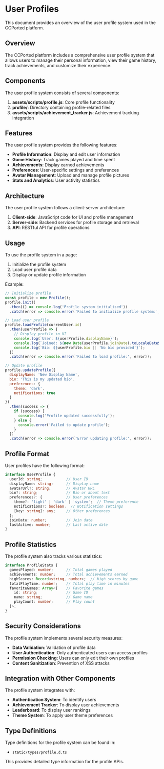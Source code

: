 # User Profiles

This document provides an overview of the user profile system used in the CCPorted platform.

## Overview

The CCPorted platform includes a comprehensive user profile system that allows users to manage their personal information, view their game history, track achievements, and customize their experience.

## Components

The user profile system consists of several components:

1. **assets/scripts/profile.js**: Core profile functionality
2. **profile/**: Directory containing profile-related files
3. **assets/scripts/achievement_tracker.js**: Achievement tracking integration

## Features

The user profile system provides the following features:

- **Profile Information**: Display and edit user information
- **Game History**: Track games played and time spent
- **Achievements**: Display earned achievements
- **Preferences**: User-specific settings and preferences
- **Avatar Management**: Upload and manage profile pictures
- **Stats and Analytics**: User activity statistics

## Architecture

The user profile system follows a client-server architecture:

1. **Client-side**: JavaScript code for UI and profile management
2. **Server-side**: Backend services for profile storage and retrieval
3. **API**: RESTful API for profile operations

## Usage

To use the profile system in a page:

1. Initialize the profile system
2. Load user profile data
3. Display or update profile information

Example:
```javascript
// Initialize profile
const profile = new Profile();
profile.init()
  .then(() => console.log('Profile system initialized'))
  .catch(error => console.error('Failed to initialize profile system:', error));

// Load user profile
profile.loadProfile(currentUser.id)
  .then(userProfile => {
    // Display profile in UI
    console.log(`User: ${userProfile.displayName}`);
    console.log(`Joined: ${new Date(userProfile.joinDate).toLocaleDateString()}`);
    console.log(`Bio: ${userProfile.bio || 'No bio provided'}`);
  })
  .catch(error => console.error('Failed to load profile:', error));

// Update profile
profile.updateProfile({
  displayName: 'New Display Name',
  bio: 'This is my updated bio',
  preferences: {
    theme: 'dark',
    notifications: true
  }
})
  .then(success => {
    if (success) {
      console.log('Profile updated successfully');
    } else {
      console.error('Failed to update profile');
    }
  })
  .catch(error => console.error('Error updating profile:', error));
```

## Profile Format

User profiles have the following format:

```typescript
interface UserProfile {
  userId: string;           // User ID
  displayName: string;      // Display name
  avatarUrl?: string;       // Avatar URL
  bio?: string;             // Bio or about text
  preferences?: {           // User preferences
    theme?: 'light' | 'dark' | 'system';  // Theme preference
    notifications?: boolean;  // Notification settings
    [key: string]: any;     // Other preferences
  };
  joinDate: number;         // Join date
  lastActive: number;       // Last active date
}
```

## Profile Statistics

The profile system also tracks various statistics:

```typescript
interface ProfileStats {
  gamesPlayed: number;      // Total games played
  achievements: number;     // Total achievements earned
  highScores: Record<string, number>;  // High scores by game
  totalPlayTime: number;    // Total play time in minutes
  favoriteGames: Array<{    // Favorite games
    id: string;             // Game ID
    name: string;           // Game name
    playCount: number;      // Play count
  }>;
}
```

## Security Considerations

The profile system implements several security measures:

- **Data Validation**: Validation of profile data
- **User Authentication**: Only authenticated users can access profiles
- **Permission Checking**: Users can only edit their own profiles
- **Content Sanitization**: Prevention of XSS attacks

## Integration with Other Components

The profile system integrates with:

- **Authentication System**: To identify users
- **Achievement Tracker**: To display user achievements
- **Leaderboard**: To display user rankings
- **Theme System**: To apply user theme preferences

## Type Definitions

Type definitions for the profile system can be found in:

- `static/types/profile.d.ts`

This provides detailed type information for the profile APIs.
